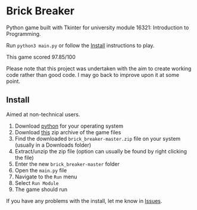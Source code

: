 # Brick Breaker

Python game built with Tkinter for university module 16321: Introduction to Programming.

Run `python3 main.py` or follow the [Install](#install) instructions to play.

This game scored 97.85/100

Please note that this project was undertaken with the aim to create working code rather than good code. I may go back to improve upon it at some point.

## Install
Aimed at non-technical users.

1. Download [python](https://www.python.org/downloads/) for your operating system
2. Download [this](https://github.com/f11xter/brick_breaker/archive/refs/heads/master.zip) zip archive of the game files
3. Find the downloaded `brick_breaker-master.zip` file on your system (usually in a Downloads folder)
4. Extract/unzip the zip file (option can usually be found by right clicking the file)
5. Enter the new `brick_breaker-master` folder
6. Open the `main.py` file
7. Navigate to the `Run` menu
8. Select `Run Module`
9. The game should run

If you have any problems with the install, let me know in [Issues](https://github.com/f11xter/brick_breaker/issues).
